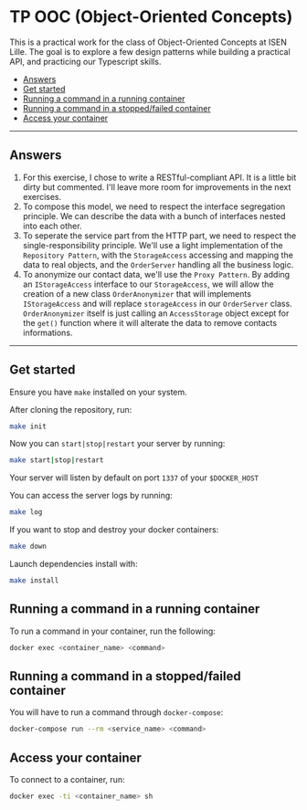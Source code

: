 # TP OOC (Object-Oriented Concepts)

This is a practical work for the class of Object-Oriented Concepts at ISEN Lille. The goal is to explore a few design patterns while building a practical API, and practicing our Typescript skills.

- [Answers](#answers)
- [Get started](#get-started)
- [Running a command in a running container](#running-a-command-in-a-running-container)
- [Running a command in a stopped/failed container](#running-a-command-in-a-stoppedfailed-container)
- [Access your container](#access-your-container)

---

## Answers

1. For this exercise, I chose to write a RESTful-compliant API. It is a little bit dirty but commented. I'll leave more room for improvements in the next exercises.
2. To compose this model, we need to respect the interface segregation principle. We can describe the data with a bunch of interfaces nested into each other.
3. To seperate the service part from the HTTP part, we need to respect the single-responsibility principle. We'll use a light implementation of the `Repository Pattern`, with the `StorageAccess` accessing and mapping the data to real objects, and the `OrderServer` handling all the business logic.
4. To anonymize our contact data, we'll use the `Proxy Pattern`. By adding an `IStorageAccess` interface to our `StorageAccess`, we will allow the creation of a new class `OrderAnonymizer` that will implements `IStorageAccess` and will replace `storageAccess` in our `OrderServer` class. `OrderAnonymizer` itself is just calling an `AccessStorage` object except for the `get()` function where it will alterate the data to remove contacts informations.

---

## Get started

Ensure you have `make` installed on your system.

After cloning the repository, run:

```bash
make init
```

Now you can `start|stop|restart` your server by running:

```bash
make start|stop|restart
```

Your server will listen by default on port `1337` of your `$DOCKER_HOST`

You can access the server logs by running:

```bash
make log
```

If you want to stop and destroy your docker containers:

```bash
make down
```

Launch dependencies install with:

```bash
make install
```

## Running a command in a running container

To run a command in your container, run the following:

```bash
docker exec <container_name> <command>
```

## Running a command in a stopped/failed container

You will have to run a command through `docker-compose`:

```bash
docker-compose run --rm <service_name> <command>
```

## Access your container

To connect to a container, run:

```bash
docker exec -ti <container_name> sh
```
